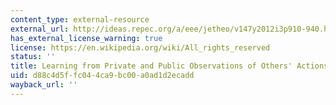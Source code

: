 ```yaml
---
content_type: external-resource
external_url: http://ideas.repec.org/a/eee/jetheo/v147y2012i3p910-940.html
has_external_license_warning: true
license: https://en.wikipedia.org/wiki/All_rights_reserved
status: ''
title: Learning from Private and Public Observations of Others' Actions
uid: d88c4d5f-fc04-4ca9-bc00-a0ad1d2ecadd
wayback_url: ''
---
```

